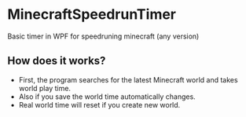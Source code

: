# MinecraftSpeedrunTimer
Basic timer in WPF for speedruning minecraft (any version)

## How does it works?
* First, the program searches for the latest Minecraft world and takes world play time.
* Also if you save the world time automatically changes.
* Real world time will reset if you create new world.

